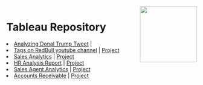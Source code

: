 <img align="right" height=150 src="https://logos-world.net/wp-content/uploads/2021/10/Tableau-Emblem-700x394.png"/>
<h1>Tableau Repository</h1>

<li><a href='https://public.tableau.com/views/AnalyzingDonaldTrumptweets/TrumpDashboard?:language=pt-BR&:display_count=n&:origin=viz_share_link'>Analyzing Donal Trump Tweet</a> | </li> 

<li><a href='https://public.tableau.com/views/TagsonRedBullyoutubechannel/RedBulldashboard?:language=pt-BR&:display_count=n&:origin=viz_share_link'> Tags on RedBull youtube channel</a> | <a href='https://github.com/gabrielalastra/RedBull_youtubechannel'>Project</a></li>

<li><a href='https://public.tableau.com/views/Sales_Analytics_WizardMart/Dashboard?:language=pt-BR&:display_count=n&:origin=viz_share_link'>Sales Analytics</a> | <a href='https://github.com/gabrielalastra/Sales_Analytics_WizardMart'>Project</a></li>

<li><a href='https://public.tableau.com/views/HRAnalysisforAttritionRate/Histria1?:language=pt-BR&:display_count=n&:origin=viz_share_link'>HR Analysis Report</a> | <a href='https://github.com/gabrielalastra/HR_Analytics'>Project</a></li>

<li><a href='https://public.tableau.com/views/SalesAgentAnalytics_16466646350510/SalesAgentDashboard?:language=pt-BR&:display_count=n&:origin=viz_share_link'>Sales Agent Analytics</a> | <a href='https://github.com/gabrielalastra/Sales_Agent_Tracker'>Project</a></li>

<li><a href='https://public.tableau.com/views/AccountsReceivable_16463225078900/Painel1?:language=pt-BR&:display_count=n&:origin=viz_share_link'>Accounts Receivable</a> | <a href='https://github.com/gabrielalastra/AccountsReceivable'>Project</a></li>


